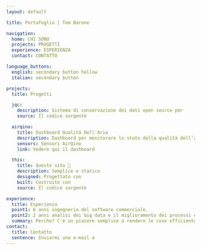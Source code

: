 ```yaml
---
layout: default

title: Portafoglio | Tom Barone

navigation:
  home: CHI SONO
  projects: PROGETTI
  experience: ESPERIENZA
  contact: CONTATTO

language_buttons:
  english: secondary button hollow
  italian: secondary button

projects:
  title: Progetti

  jqc:
    description: Sistema di conservazione dei dati open source per
    source: Il codice sorgente

  airqino:
    title: Dashboard Qualità Dell'Aria
    description: Dashboard per monitorare lo stato della qualità dell’aria e analizzare dati storici con
    sensors: Sensori AirQino
    link: Vedere qui il dashboard

  this:
    title: Questo sito 🔎
    description: Semplice e statico
    designed: Progettato con
    built: Costruito con
    source: Il codice sorgente

experience:
  title: Esperienza
  point1: 6 anni ingegneria del software commerciale.
  point2: 2 anni analisi dei big data e il miglioramento dei processi con
  summary: Perche? C'è un piacere semplice a rendere le cose efficiente.
contact:
  title: Contatto
  sentence: Inviarmi una e-mail a
---
```

